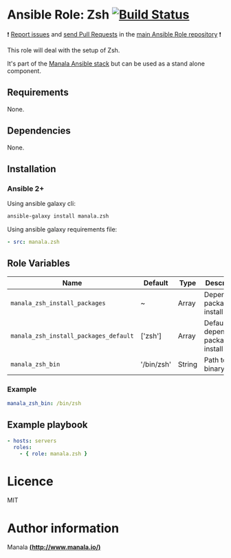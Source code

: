# Ansible Role: Zsh [![Build Status](https://travis-ci.org/manala/ansible-role-zsh.svg?branch=master)](https://travis-ci.org/manala/ansible-role-zsh)

:exclamation: [Report issues](https://github.com/manala/ansible-roles/issues) and [send Pull Requests](https://github.com/manala/ansible-roles/pulls) in the [main Ansible Role repository](https://github.com/manala/ansible-roles) :exclamation:

This role will deal with the setup of Zsh.

It's part of the [Manala Ansible stack](http://www.manala.io) but can be used as a stand alone component.

## Requirements

None.

## Dependencies

None.

## Installation

### Ansible 2+

Using ansible galaxy cli:

```bash
ansible-galaxy install manala.zsh
```

Using ansible galaxy requirements file:

```yaml
- src: manala.zsh
```

## Role Variables

| Name                                  | Default    | Type   | Description                            |
| ------------------------------------- | ---------- | ------ | -------------------------------------- |
| `manala_zsh_install_packages`         | ~          | Array  | Dependency packages to install         |
| `manala_zsh_install_packages_default` | ['zsh']    | Array  | Default dependency packages to install |
| `manala_zsh_bin`                      | '/bin/zsh' | String | Path to zsh binary file                |

### Example

```yaml
manala_zsh_bin: /bin/zsh
```

## Example playbook

```yaml
- hosts: servers
  roles:
    - { role: manala.zsh }
```

# Licence

MIT

# Author information

Manala [**(http://www.manala.io/)**](http://www.manala.io)
